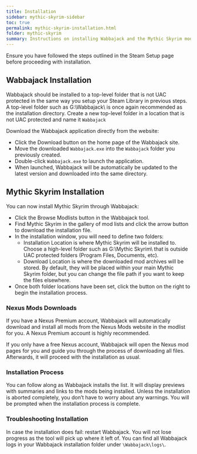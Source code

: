 ```yaml
---
title: Installation
sidebar: mythic-skyrim-sidebar
toc: true
permalink: mythic-skyrim-installation.html
folder: mythic-skyrim
summary: Instructions on installing Wabbajack and the Mythic Skyrim modlist.
---
```

Ensure you have followed the steps outlined in the Steam Setup page before proceeding with installation.

## Wabbajack Installation
Wabbajack should be installed to a top-level folder that is not UAC protected in the same way you setup your Steam Library in previous steps.
A top-level folder such as G:\Wabbajack\ is once again recommended as the installation directory.
Create a new top-level folder in a location that is not UAC protected and name it `Wabbajack`

Download the Wabbajack application directly from the website: 
* Click the Download button on the home page of the Wabbajack site.
* Move the downloaded `Wabbajack.exe` into the `Wabbajack` folder you previously created.
* Double-click `Wabbajack.exe` to launch the application.
* When launched, Wabbajack will be automatically be updated to the latest version and downloaded into the same directory.

## Mythic Skyrim Installation
You can now install Mythic Skyrim through Wabbajack:
* Click the Browse Modlists button in the Wabbajack tool.
* Find Mythic Skyrim in the gallery of mod lists and click the arrow button to download the installation file.
* In the installation window, you will need to define two folders:
  * Installation Location is where Mythic Skyrim will be installed to. Choose a high-level folder such as G:\Mythic Skyrim\ that is outside UAC protected folders (Program Files, Documents, etc).
  * Download Location is where the downloaded mod archives will be stored. By default, they will be placed within your main Mythic Skyrim folder, but you can change the file path if you want to keep the files elsewhere.
* Once both folder locations have been set, click the button on the right to begin the installation process. 

### Nexus Mods Downloads
If you have a Nexus Premium account, Wabbajack will automatically download and install all mods from the Nexus Mods website in the modlist for you.
A Nexus Premium account is highly recommended.

If you only have a free Nexus account, Wabbajack will open the Nexus mod pages for you and guide you through the process of downloading all files.
Afterwards, it will proceed with the installation as usual.

### Installation Process
You can follow along as Wabbajack installs the list.
It will display previews with summaries and links to the mods being installed.
Unless the installation is aborted completely, you don’t have to worry about any warnings.
You will be prompted when the installation process is complete.

### Troubleshooting Installation
In case the installation does fail: restart Wabbajack. You will not lose progress as the tool will pick up where it left of.
You can find all Wabbajack logs in your Wabbajack installation folder under `\Wabbajack\logs\`.
